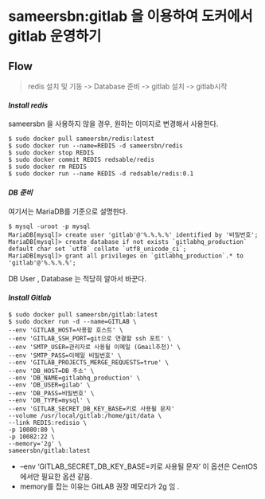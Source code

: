 sameersbn:gitlab 을 이용하여 도커에서 gitlab 운영하기
==================================================

## Flow
> redis 설치 및 기동 -> Database 준비 -> gitlab 설치 -> gitlab시작

#### *Install redis*

sameersbn 을 사용하지 않을 경우, 원하는 이미지로 변경해서 사용한다.
```
$ sudo docker pull sameersbn/redis:latest
$ sudo docker run --name=REDIS -d sameersbn/redis
$ sudo docker stop REDIS
$ sudo docker commit REDIS redsable/redis
$ sudo docker rm REDIS
$ sudo docker run --name REDIS -d redsable/redis:0.1 
```


#### *DB 준비*

여기서는 MariaDB를 기준으로 설명한다.
```
$ mysql -uroot -p mysql
MariaDB[mysql]> create user 'gitlab'@'%.%.%.%' identified by '비밀번호';
MariaDB[mysql]> create database if not exists `gitlabhq_production` default char set `utf8` collate `utf8_unicode_ci`;
MariaDB[mysql]> grant all privileges on `gitlabhq_production`.* to 'gitlab'@'%.%.%.%';
```
DB User , Database 는 적당히 알아서 바꾼다.

#### *Install Gitlab*

```
$ sudo docker pull sameersbn/gitlab:latest
$ sudo docker run -d --name=GITLAB \
--env 'GITLAB_HOST=사용할 호스트' \
--env 'GITLAB_SSH_PORT=git으로 연결할 ssh 포트' \
--env 'SMTP_USER=관리자로 사용될 이메일 (Gmail추천)' \
--env 'SMTP_PASS=이메일 비밀번호' \
--env 'GITLAB_PROJECTS_MERGE_REQUESTS=true' \
--env 'DB_HOST=DB 주소' \
--env 'DB_NAME=gitlabhq_production' \
--env 'DB_USER=gilab' \
--env 'DB_PASS=비밀번호' \
--env 'DB_TYPE=mysql' \
--env 'GITLAB_SECRET_DB_KEY_BASE=키로 사용될 문자'
--volume /usr/local/gitlab:/home/git/data \
--link REDIS:redisio \
-p 10080:80 \
-p 10082:22 \
--memory='2g' \
sameersbn/gitlab:latest
```

- –env ‘GITLAB_SECRET_DB_KEY_BASE=키로 사용될 문자’ 이 옵션은 CentOS에서만 필요한 옵션 같음.
- memory를 잡는 이유는 GitLAB 권장 메모리가 2g 임 .
